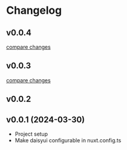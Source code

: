 # Changelog

## v0.0.4

[compare changes](https://undefined/undefined/compare/v0.0.3...v0.0.4)

## v0.0.3

[compare changes](https://undefined/undefined/compare/v0.0.2...v0.0.3)

## v0.0.2

## v0.0.1 (2024-03-30)
* Project setup
* Make daisyui configurable in nuxt.config.ts
